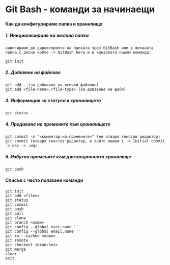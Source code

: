 # Git Bash - команди за начинаещи

#### Как да конфигурираме папка и хранилище

##### 1. Инициализиране на желана папка
```git-bash
навигираме до директорията на папката чрез GitBash или в желаната папка с дясно копче -> GitBash here и в конзолата пишем команда:

git init
````
##### 2. Добавяне на файлове
```git-bash
git add . (за добавяне на всички файлове)
git add <file-name>.<file-type> (за добавяне на файл)
```
##### 3. Информация за статуса в хранилището
```git-bash
git status
```
##### 4. Предаване на промените към хранилището
```git-bash
git commit -m "<коментар-на-промените>" (не отваря текстов редактор)
git commit (отваря текстов редактор, в който пишем i -> Initial commit -> esc -> :wq)
```
##### 5. Избутва промените към дистанционното хранилище
```git-bash
git push
```
#### Списък с често ползвани команди
```git-bash
git init
git add <files>
git status
git commit
git push
git pull
git clone
git branch <name>
git config --global user.name ''
git config --global email.name ''
git rm --cached <name>
git remote
git checkout <branches>
git merge
clear
exit
